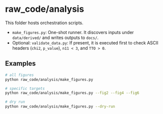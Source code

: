# raw_code/analysis

This folder hosts orchestration scripts.

- `make_figures.py`: One-shot runner. It discovers inputs under `data/derived/` and writes outputs to `docs/`.
- Optional: `validate_data.py`: If present, it is executed first to check ASCII headers (`chi2`, `p_value`), `n11 < 3`, and `TTO > 0`.

## Examples
```bash
# all figures
python raw_code/analysis/make_figures.py

# specific targets
python raw_code/analysis/make_figures.py --fig2 --fig4 --fig6

# dry run
python raw_code/analysis/make_figures.py --dry-run
```
